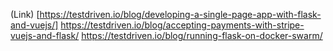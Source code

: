 (Link) [https://testdriven.io/blog/developing-a-single-page-app-with-flask-and-vuejs/]
https://testdriven.io/blog/accepting-payments-with-stripe-vuejs-and-flask/
https://testdriven.io/blog/running-flask-on-docker-swarm/